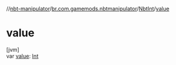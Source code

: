 //[nbt-manipulator](../../../index.md)/[br.com.gamemods.nbtmanipulator](../index.md)/[NbtInt](index.md)/[value](value.md)

# value

[jvm]\
var [value](value.md): [Int](https://kotlinlang.org/api/latest/jvm/stdlib/kotlin/-int/index.html)
